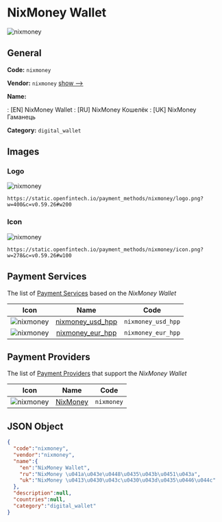 
# NixMoney Wallet 
![nixmoney](https://static.openfintech.io/payment_methods/nixmoney/logo.png?w=400&c=v0.59.26#w200)  

## General 
**Code:** `nixmoney` 
 
**Vendor:** `nixmoney` [show -->](/vendors/nixmoney/) 
 
**Name:** 
 
:	[EN] NixMoney Wallet 
:	[RU] NixMoney Кошелёк 
:	[UK] NixMoney Гаманець 
 
**Category:** `digital_wallet` 
 

## Images 

### Logo 
![nixmoney](https://static.openfintech.io/payment_methods/nixmoney/logo.png?w=400&c=v0.59.26#w200)  

```
https://static.openfintech.io/payment_methods/nixmoney/logo.png?w=400&c=v0.59.26#w200
```  

### Icon 
![nixmoney](https://static.openfintech.io/payment_methods/nixmoney/icon.png?w=278&c=v0.59.26#w100)  

```
https://static.openfintech.io/payment_methods/nixmoney/icon.png?w=278&c=v0.59.26#w100
```  

## Payment Services 
 
The list of [Payment Services](/payment-services/) based on the _NixMoney Wallet_ 

|Icon|Name|Code| 
|:---:|:---:|:---:| 
|![nixmoney](https://static.openfintech.io/payment_methods/nixmoney/icon.png?w=278&c=v0.59.26#w100) |[nixmoney_usd_hpp](/payment-services/nixmoney_usd_hpp/)|`nixmoney_usd_hpp`| 
|![nixmoney](https://static.openfintech.io/payment_methods/nixmoney/icon.png?w=278&c=v0.59.26#w100) |[nixmoney_eur_hpp](/payment-services/nixmoney_eur_hpp/)|`nixmoney_eur_hpp`| 
 

## Payment Providers 
 
The list of [Payment Providers](/payment-providers/) that support the _NixMoney Wallet_ 

|Icon|Name|Code| 
|:---:|:---:|:---:| 
|![nixmoney](https://static.openfintech.io/payment_providers/nixmoney/icon.png?w=278&c=v0.59.26#w100) |[NixMoney](/payment-providers/nixmoney/)|`nixmoney`| 
 

## JSON Object 

```json
{
  "code":"nixmoney",
  "vendor":"nixmoney",
  "name":{
    "en":"NixMoney Wallet",
    "ru":"NixMoney \u041a\u043e\u0448\u0435\u043b\u0451\u043a",
    "uk":"NixMoney \u0413\u0430\u043c\u0430\u043d\u0435\u0446\u044c"
  },
  "description":null,
  "countries":null,
  "category":"digital_wallet"
}
```  
